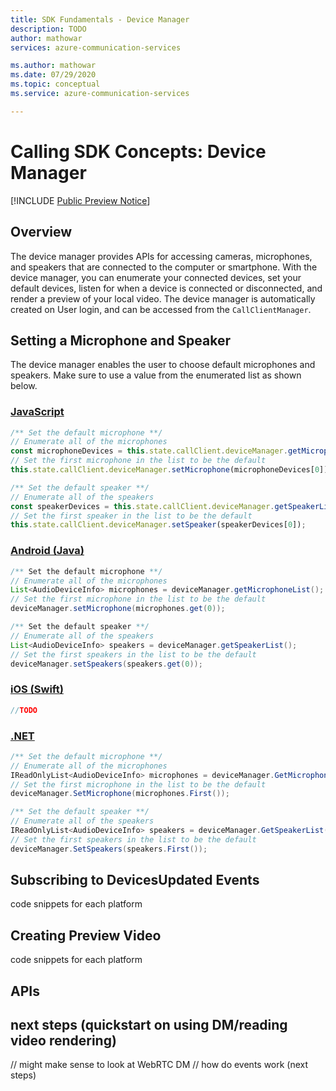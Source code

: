 ```yaml
---
title: SDK Fundamentals - Device Manager
description: TODO
author: mathowar
services: azure-communication-services

ms.author: mathowar
ms.date: 07/29/2020
ms.topic: conceptual
ms.service: azure-communication-services

---
```

# Calling SDK Concepts: Device Manager

[!INCLUDE [Public Preview Notice](../../includes/public-preview-include.md)]

## Overview

The device manager provides APIs for accessing cameras, microphones, and speakers that are connected to the computer or smartphone. With the device manager, you can enumerate your connected devices, set your default devices, listen for when a device is connected or disconnected, and render a preview of your local video. The device manager is automatically created on User login, and can be accessed from the `CallClientManager`.

## Setting a Microphone and Speaker

The device manager enables the user to choose default microphones and speakers. Make sure to use a value from the enumerated list as shown below.

### [JavaScript](#tab/javascript)
```typescript
/** Set the default microphone **/
// Enumerate all of the microphones
const microphoneDevices = this.state.callClient.deviceManager.getMicrophoneList();
// Set the first microphone in the list to be the default
this.state.callClient.deviceManager.setMicrophone(microphoneDevices[0]);

/** Set the default speaker **/
// Enumerate all of the speakers
const speakerDevices = this.state.callClient.deviceManager.getSpeakerList();
// Set the first speaker in the list to be the default
this.state.callClient.deviceManager.setSpeaker(speakerDevices[0]);
```

### [Android (Java)](#tab/java)

```java
/** Set the default microphone **/
// Enumerate all of the microphones
List<AudioDeviceInfo> microphones = deviceManager.getMicrophoneList();
// Set the first microphone in the list to be the default
deviceManager.setMicrophone(microphones.get(0));

/** Set the default speaker **/
// Enumerate all of the speakers
List<AudioDeviceInfo> speakers = deviceManager.getSpeakerList();
// Set the first speakers in the list to be the default
deviceManager.setSpeakers(speakers.get(0));
```

### [iOS (Swift)](#tab/swift)

```swift
//TODO
```

### [.NET](#tab/dotnet)

```cs
/** Set the default microphone **/
// Enumerate all of the microphones
IReadOnlyList<AudioDeviceInfo> microphones = deviceManager.GetMicrophoneList();
// Set the first microphone in the list to be the default
deviceManager.SetMicrophone(microphones.First());

/** Set the default speaker **/
// Enumerate all of the speakers
IReadOnlyList<AudioDeviceInfo> speakers = deviceManager.GetSpeakerList();
// Set the first speakers in the list to be the default
deviceManager.SetSpeakers(speakers.First());
```

## Subscribing to DevicesUpdated Events

code snippets for each platform

## Creating Preview Video

code snippets for each platform

## APIs

## next steps (quickstart on using DM/reading video rendering)

// might make sense to look at WebRTC DM
// how do events work (next steps)
